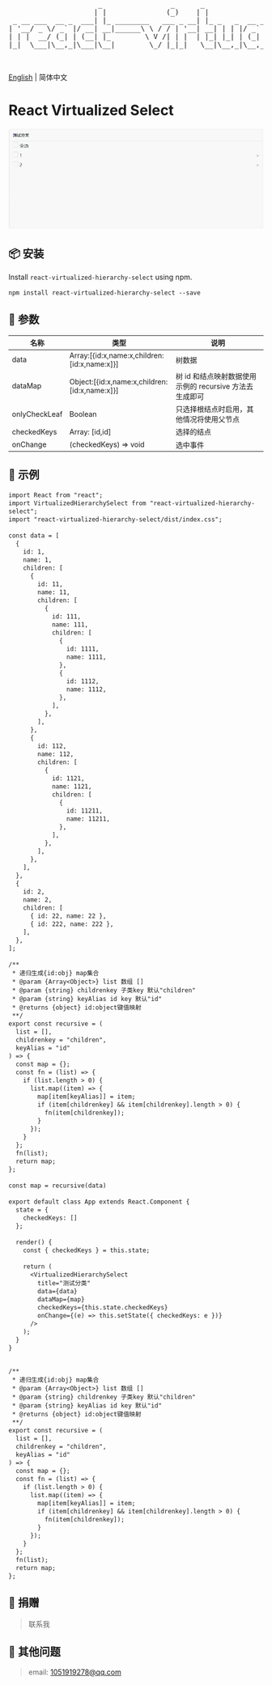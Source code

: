 <pre>     
                     _                _      _               _ _             _        _     _                         _                           _           _   
                    | |              (_)    | |             | (_)           | |      | |   (_)                       | |                         | |         | |  
 _ __ ___  __ _  ___| |_ ________   ___ _ __| |_ _   _  __ _| |_ _______  __| |______| |__  _  ___ _ __ __ _ _ __ ___| |__  _   _ ______ ___  ___| | ___  ___| |_ 
| '__/ _ \/ _` |/ __| __|______\ \ / / | '__| __| | | |/ _` | | |_  / _ \/ _` |______| '_ \| |/ _ \ '__/ _` | '__/ __| '_ \| | | |______/ __|/ _ \ |/ _ \/ __| __|
| | |  __/ (_| | (__| |_        \ V /| | |  | |_| |_| | (_| | | |/ /  __/ (_| |      | | | | |  __/ | | (_| | | | (__| | | | |_| |      \__ \  __/ |  __/ (__| |_ 
|_|  \___|\__,_|\___|\__|        \_/ |_|_|   \__|\__,_|\__,_|_|_/___\___|\__,_|      |_| |_|_|\___|_|  \__,_|_|  \___|_| |_|\__, |      |___/\___|_|\___|\___|\__|
                                                                                                                             __/ |                                
                                                                                                                            |___/                                
</pre>

[English](./README.md) | 简体中文

# React Virtualized Select

![React Virtualized Select](./gif.gif)

## 📦 安装

Install `react-virtualized-hierarchy-select` using npm.

```shell
npm install react-virtualized-hierarchy-select --save
```

## 📘 参数

| 名称          | 类型                                          | 说明                                                    |
| ------------- | --------------------------------------------- | ------------------------------------------------------- |
| data          | Array:[{id:x,name:x,children:[id:x,name:x]}]  | 树数据                                                  |
| dataMap       | Object:[{id:x,name:x,children:[id:x,name:x]}] | 树 id 和结点映射数据使用示例的 recursive 方法去生成即可 |
| onlyCheckLeaf | Boolean                                       | 只选择根结点时启用，其他情况将使用父节点                |
| checkedKeys   | Array: [id,id]                                | 选择的结点                                              |
| onChange      | (checkedKeys) => void                         | 选中事件                                                |

## 🔨 示例

```
import React from "react";
import VirtualizedHierarchySelect from "react-virtualized-hierarchy-select";
import "react-virtualized-hierarchy-select/dist/index.css";

const data = [
  {
    id: 1,
    name: 1,
    children: [
      {
        id: 11,
        name: 11,
        children: [
          {
            id: 111,
            name: 111,
            children: [
              {
                id: 1111,
                name: 1111,
              },
              {
                id: 1112,
                name: 1112,
              },
            ],
          },
        ],
      },
      {
        id: 112,
        name: 112,
        children: [
          {
            id: 1121,
            name: 1121,
            children: [
              {
                id: 11211,
                name: 11211,
              },
            ],
          },
        ],
      },
    ],
  },
  {
    id: 2,
    name: 2,
    children: [
      { id: 22, name: 22 },
      { id: 222, name: 222 },
    ],
  },
];

/**
 * 递归生成{id:obj} map集合
 * @param {Array<Object>} list 数组 []
 * @param {string} childrenkey 子类key 默认"children"
 * @param {string} keyAlias id key 默认"id"
 * @returns {object} id:object键值映射
 **/
export const recursive = (
  list = [],
  childrenkey = "children",
  keyAlias = "id"
) => {
  const map = {};
  const fn = (list) => {
    if (list.length > 0) {
      list.map((item) => {
        map[item[keyAlias]] = item;
        if (item[childrenkey] && item[childrenkey].length > 0) {
          fn(item[childrenkey]);
        }
      });
    }
  };
  fn(list);
  return map;
};

const map = recursive(data)

export default class App extends React.Component {
  state = {
    checkedKeys: []
  };

  render() {
    const { checkedKeys } = this.state;

    return (
      <VirtualizedHierarchySelect
        title="测试分类"
        data={data}
        dataMap={map}
        checkedKeys={this.state.checkedKeys}
        onChange={(e) => this.setState({ checkedKeys: e })}
      />
    );
  }
}


```

```
/**
 * 递归生成{id:obj} map集合
 * @param {Array<Object>} list 数组 []
 * @param {string} childrenkey 子类key 默认"children"
 * @param {string} keyAlias id key 默认"id"
 * @returns {object} id:object键值映射
 **/
export const recursive = (
  list = [],
  childrenkey = "children",
  keyAlias = "id"
) => {
  const map = {};
  const fn = (list) => {
    if (list.length > 0) {
      list.map((item) => {
        map[item[keyAlias]] = item;
        if (item[childrenkey] && item[childrenkey].length > 0) {
          fn(item[childrenkey]);
        }
      });
    }
  };
  fn(list);
  return map;
};
```

## 🎁 捐赠

> 联系我

## 💌 其他问题

> email: 1051919278@qq.com
